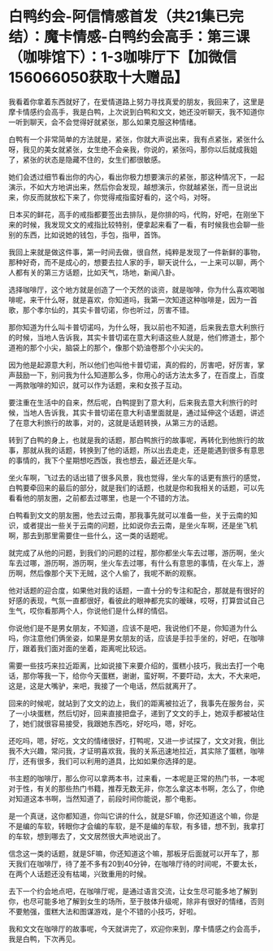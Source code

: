 # 白鸭约会-阿信情感首发（共21集已完结）：魔卡情感-白鸭约会高手：第三课（咖啡馆下）：1-3咖啡厅下【加微信156066050获取十大赠品】

我看着你拿着东西就好了，在爱情道路上努力寻找真爱的朋友，我回来了，这里是摩卡情感约会高手，我是白鸭，上次说到白鸭和文文，她还没听聊天，我不知道你一听到聊天，会不会觉得好就紧张，那么如果克服这种情绪。

白鸭有一个非常简单的方法就是，紧张，你就大声说出来，我有点紧张，紧张什么呀，我见的美女就紧张，女生绝不会亲我，你说的，紧张吗，那你以后就成我姐了，紧张的状态是隐藏不住的，女生们都很敏感。

她们会透过细节看出你的内心，看出你极力想要演示的紧张，那这种情况下，一起演示，不如大方地讲出来，然后你会发现，越想演示，你就越紧张，而一旦说出来，你反而就放松下来了，你觉得戒指蛮好看的，这个吗，对呀。

日本买的鲜花，高手的戒指都要签出去排队，是你排的吗，代购，好吧，在刚坐下来的时候，我发现文文的戒指比较特别，便拿起来看了一看，有时候我也会聊一些别的东西，比如说她的钱包，手包，指甲，首饰。

我回上来就是做这件事，第一时间去做，很自然，纯粹是发现了一件新鲜的事物，那种好奇，而不是成心的，想要去拉人家的手，聊天说什么，一上来可以聊，两个人都有关的第三方话题，比如天气，场地，新闻八卦。

选择咖啡厅，这个地方就是创造了一个天然的谈资，就是咖啡，你为什么喜欢喝咖啡呢，来干什么呀，就是喜欢，你知道吗，我第一次知道这种咖啡是，因为一首歌，那个孝尔仙的，其实卡普切诺，你也听过，厉害不错。

那你知道为什么叫卡普切诺吗，为什么呀，我以前也不知道，后来我去意大利旅行的时候，当地人告诉我，其实卡普切诺在意大利语这些人就是，他们修道士，那个道袍的那个小尖，脑袋上的那个，像那个奶油卷那个小尖尖的。

因为他是起源意大利，所以他们也叫他卡普切诺，真的假的，厉害吧，好厉害，掌声鼓励一下，别问我为什么知道那么多，你用心的话方法太多了，在百度上，百度一两款咖啡的知识，就可以作为话题，来和女孩子互动。

要注重在生活中的自来，然后呢，白鸭提到了意大利，后来我去意大利旅行的时候，当地人告诉我，其实卡普切诺在意大利语里面就是，通过延伸这个话题，讲述了在意大利旅行的故事，对的，这就是话题转换，从第三方的话题。

转到了白鸭的身上，也就是我的话题，那白鸭旅行的故事呢，再转化到他旅行的故事，那就从我的话题，转换到了他的话题，所以出去走走，还是能遇到很多有意思的事情的，我下个星期想吃西饭，我也想去，最近还是火车。

坐火车啊，飞过去的话出错了很多风景，我也觉得，坐火车的话更有旅行的感觉，白鸭要牵回来的最后的部分，就是我们的话题，也就是你和我相关的话题，可以先看看他的朋友圈，之前都去过哪里，也是一个不错的方法。

白鸭看到文文的朋友圈，他去过云南，那我事先就可以准备一些，关于云南的知识，或者提出一些关于云南的问题，比如说你去云南，是坐火车啊，还是坐飞机啊，那去到那里需要住一些什么，这一类的话题呢。

就完成了从他的问题，到我们的问题的过程，那你都坐火车去过哪，游历啊，坐火车去过哪，游历啊，游历啊，坐火车去过哪，有什么有意思的事情，在火车上，游历啊，然后像那个天下无贼，这个人偷了，我呢不断的观察。

他对话题的迎合度，如果他对我的话题，一直十分的专注和配合，那就是有很好的好感的表现，气氛一直都很好，看彼此的眼神都充实的暧昧，哎呀，打算尝试自己生气，哎你看那两个人，你说他们是什么样的情侣。

你说他们是不是男女朋友，不知道，应该不是吧，我说他们不是，你知道为什么吗，你注意他们俩坐姿，如果是男女朋友的话，应该是手拉手坐的，好吧，在咖啡厅，跟着我们面对面的坐着，距离呢比较远。

需要一些技巧来拉近距离，比如说接下来要介绍的，蛋糕小技巧，我出去打一个电话，那你等我一下，给你今天蛋糕，谢谢，蛮好啊，不要吓动，太大，不大来吧，这是，这是大嘴驴，来吧，我接了一个电话，然后就离开了。

回来的时候呢，就站到了文文的边上，我们的距离被拉近了，我事先在服务台，买了一小块蛋糕，然后切好，回来直接把盘子，递到了文文的手上，她双手都被站住了，她们就很容易接受，我跟她东西吃，好吃吗，嗯，好吃。

还吃吗，嗯，好吃，文文的情绪很好，打鸭呢，又进一步试探了，文文对我，倒比我不大兴趣，常问我，才证明喜欢我，我的关系迅速地拉近，其实除了蛋糕，咖啡厅，还有很多，我们可以利用的道具，比如如果你选择的是。

书主题的咖啡厅，那么你可以拿两本书，过来看，一本呢是正常的热门书，一本呢对于性，有关的那些热门书籍，推荐无数无非，你怎么拿这本书啊，怎么了，你绝对知道这本书啊，当然知道了，前段时间你能说，那个电影。

是一个真谜，这你都知道，你叫它讲的什么，就是SF嘛，你还知道这个嘛，你是不是编的车软，转眼你才会编的车软，是不是编的车软，有多错，想不到，我拿打的车软，想到哪去了，文文居然很大声地说出了。

信念这一类的话题，就是SF嘛，你还知道这个嘛，那板牙后面就可以开车了，那天我们在咖啡厅，待了差不多有20到40分钟，在咖啡厅待的时间呢，不要太长，在两个人话题还没有枯竭，兴致重用的时候。

去下一个约会地点吧，在咖啡厅呢，是通过语言交流，让女生尽可能多地了解到你，也尽可能多地了解到女生的场所，至于肢体升级呢，除非有很好的情绪，否则不要勉强，蛋糕大法和图谋游戏，是个不错的小技巧，好啦。

我和文文在咖啡厅的故事呢，今天就讲完了，欢迎你来到，摩卡情感之约会高手，我是白鸭，下次再见。